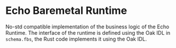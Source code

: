 # Echo Baremetal Runtime

No-std compatible implementation of the business logic of the Echo Runtime. The
interface of the runtime is defined using the Oak IDL in `schema.fbs`, the Rust
code implements it using the Oak IDL.
